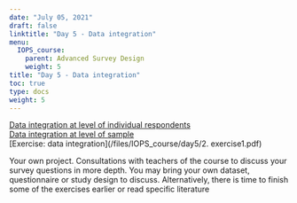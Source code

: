 ```yaml
---
date: "July 05, 2021"
draft: false
linktitle: "Day 5 - Data integration"
menu:
  IOPS_course:
    parent: Advanced Survey Design
    weight: 5
title: "Day 5 - Data integration"
toc: true
type: docs
weight: 5
---
```


[Data integration at level of individual respondents](/files/IOPS_course/day5/1.pdf)  
[Data integration at level of sample](/files/IOPS_course/day5/2.pdf)  
[Exercise: data integration](/files/IOPS_course/day5/2. exercise1.pdf)  

Your own project. Consultations with teachers of the course to discuss your survey questions in more depth. You may bring your own dataset, questionnaire or study design to discuss. Alternatively, there is time to finish some of the exercises earlier or read specific literature
